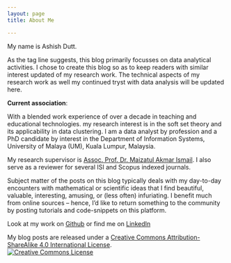 ```yaml
---
layout: page
title: About Me

---
```


My name is Ashish Dutt.

As the tag line suggests, this blog primarily focusses on data analytical activities. I chose to create this blog so as to keep readers with similar interest updated of my research work. The technical aspects of my research work as well my continued tryst with data analysis will be updated here.

<b>Current association</b>: 

With a blended work experience of over a decade in teaching and educational technologies. my research interest is in the soft set theory and its applicability in data clustering. I am a data analyst by profession and a PhD candidate by interest in the Department of Information Systems, University of Malaya (UM), Kuala Lumpur, Malaysia. 

My research supervisor is [Assoc. Prof. Dr. Maizatul Akmar Ismail](https://umexpert.um.edu.my/maizatul). I also serve as a reviewer for several ISI and Scopus indexed journals.

Subject matter of the posts on this blog typically deals with my day-to-day encounters with mathematical or scientific ideas that I find beautiful, valuable, interesting, amusing, or (less often) infuriating. I benefit much from online sources – hence, I’d like to return something to the community by posting tutorials and code-snippets on this platform.

Look at my work on [Github](https://github.com/duttashi/) or find me on [LinkedIn](https://my.linkedin.com/in/duttashish)

My blog posts are released under a [Creative Commons Attribution-ShareAlike 4.0 International License](http://creativecommons.org/licenses/by-sa/4.0/).
<br /><a rel="license" href="https://creativecommons.org/licenses/by-sa/4.0/"><img alt="Creative Commons License" style="border-width:0" src="https://i.creativecommons.org/l/by-sa/4.0/88x31.png" /></a><br />
